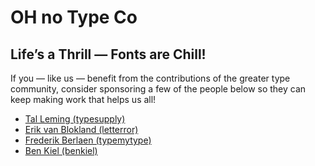 # OH no Type Co
## Life’s a Thrill — Fonts are Chill!

If you — like us — benefit from the contributions of the greater type community, consider sponsoring a few of the people below so they can keep making work that helps us all!

- [Tal Leming (typesupply)](https://github.com/sponsors/typesupply)
- [Erik van Blokland (letterror)](https://github.com/sponsors/LettError)
- [Frederik Berlaen (typemytype)](https://github.com/sponsors/typemytype)
- [Ben Kiel (benkiel)](https://github.com/sponsors/benkiel)


